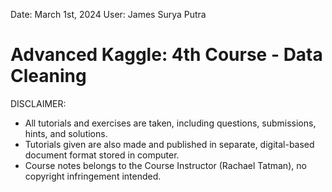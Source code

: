 Date: March 1st, 2024
User: James Surya Putra

# Advanced Kaggle: 4th Course - Data Cleaning

DISCLAIMER:
- All tutorials and exercises are taken, including questions, submissions, hints, and solutions.
- Tutorials given are also made and published in separate, digital-based document format stored in computer.
- Course notes belongs to the Course Instructor (Rachael Tatman), no copyright infringement intended.
